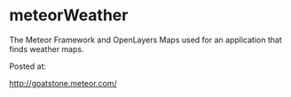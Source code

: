 meteorWeather
=============

The Meteor Framework and OpenLayers Maps used for an application that finds weather maps.


Posted at:

http://goatstone.meteor.com/
